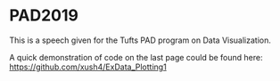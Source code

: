 # PAD2019
This is a speech given for the Tufts PAD program on Data Visualization.

A quick demonstration of code on the last page could be found here:
https://github.com/xush4/ExData_Plotting1
